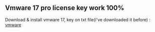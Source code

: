 ## Vmware 17 pro license key work 100%
Download & install vmware 17, key on txt file(i've downloaded it before) : [vmware](https://drive.google.com/file/d/1VRapTnSAcauxKIMYdaDJdgwiuD3blC9k/view?usp=sharing)
